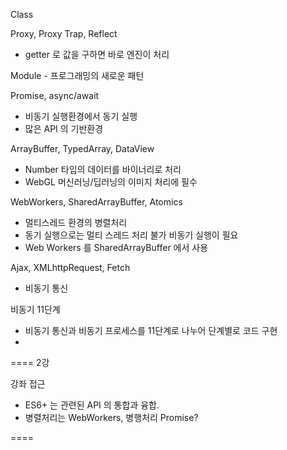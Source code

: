 Class

Proxy, Proxy Trap, Reflect
- getter 로 값을 구하면 바로 엔진이 처리

Module - 프로그래밍의 새로운 패턴

Promise, async/await
- 비동기 실행환경에서 동기 실행
- 많은 API 의 기반환경

ArrayBuffer, TypedArray, DataView
- Number 타입의 데이터를 바이너리로 처리
- WebGL 머신러닝/딥러닝의 이미지 처리에 필수

WebWorkers, SharedArrayBuffer, Atomics
- 멀티스레드 환경의 병렬처리
- 동기 실행으로는 멀티 스레드 처리 불가 비동기 실행이 필요
- Web Workers 를 SharedArrayBuffer 에서 사용

Ajax, XMLhttpRequest, Fetch
- 비동기 통신

비동기 11단계 
- 비동기 통신과 비동기 프로세스를 11단계로 나누어 단계별로 코드 구현
- 

====
2강

강좌 접근

- ES6+ 는 관련된 API 의 통합과 융합.
- 병렬처리는 WebWorkers, 병행처리 Promise? 


====
